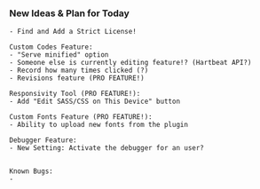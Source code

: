 ### New Ideas & Plan for Today ###

	- Find and Add a Strict License!

	Custom Codes Feature:
	- "Serve minified" option
	- Someone else is currently editing feature!? (Hartbeat API?)
	- Record how many times clicked (?)
	- Revisions feature (PRO FEATURE!)
	
	Responsivity Tool (PRO FEATURE!):
	- Add "Edit SASS/CSS on This Device" button
	
	Custom Fonts Feature (PRO FEATURE!):
	- Ability to upload new fonts from the plugin
	
	Debugger Feature:
	- New Setting: Activate the debugger for an user?
	
	
	Known Bugs:
	- 